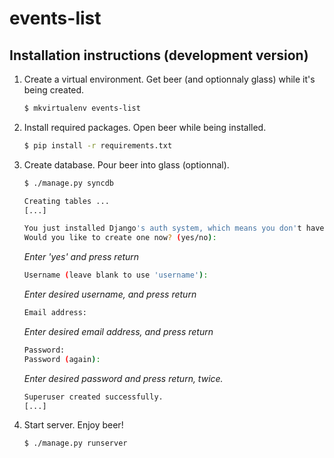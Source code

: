 events-list
===========

## Installation instructions (development version)

1. Create a virtual environment. Get beer (and optionnaly glass) while it's being created.
   ```bash
   $ mkvirtualenv events-list

   ```
2. Install required packages. Open beer while being installed.
   ```bash
   $ pip install -r requirements.txt
   
   ```
3. Create database. Pour beer into glass (optionnal).
   ```bash
   $ ./manage.py syncdb
   
   Creating tables ...
   [...]
   ```
   ```bash
   You just installed Django's auth system, which means you don't have any superusers defined.
   Would you like to create one now? (yes/no):
   ```
   *Enter 'yes' and press return*

   ```bash
   Username (leave blank to use 'username'): 
   ```
   *Enter desired username, and press return*
   ```bash
   Email address: 
   ```
   *Enter desired email address, and press return*
   ```bash
   Password:
   Password (again):
   ```
   *Enter desired password and press return, twice.*
   
   ```bash
   Superuser created successfully.
   [...]
   ```
3. Start server. Enjoy beer!
   ```bash
   $ ./manage.py runserver

   ```
